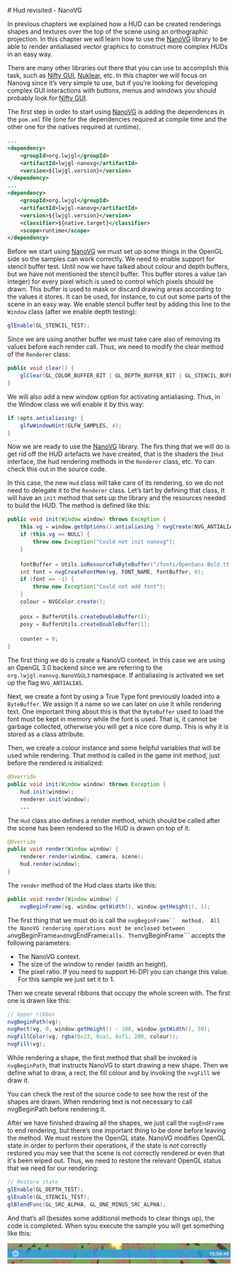 \# Hud revisited - NanoVG

In previous chapters we explained how a HUD can be created renderings shapes and textures over the top of the scene using an orthographic projection.  In this chapter we will learn how to use the [NanoVG](https://github.com/memononen/nanovg) library to be able to render antialiased vector graphics to construct more complex HUDs in an easy way.

There are many other libraries out there that you can use to accomplish this task, such as [Nifty GUI](https://github.com/nifty-gui/nifty-gui), [Nuklear](https://github.com/vurtun/nuklear), etc. In this chapter we will focus on Nanovg since it’s very simple to use, but if you’re looking for developing complex GUI interactions with buttons, menus and windows you should probably look for [Nifty GUI](https://github.com/nifty-gui/nifty-gui).

The first step in order to start using [NanoVG](https://github.com/memononen/nanovg) is adding the dependences in the `pom.xml` file \(one  for the dependencies required at compile time and the other one for the natives required at runtime\).

```xml
...
<dependency>
    <groupId>org.lwjgl</groupId>
    <artifactId>lwjgl-nanovg</artifactId>
    <version>${lwjgl.version}</version>
</dependency>
...
<dependency>
    <groupId>org.lwjgl</groupId>
    <artifactId>lwjgl-nanovg</artifactId>
    <version>${lwjgl.version}</version>
    <classifier>${native.target}</classifier>
    <scope>runtime</scope>
</dependency>
```

Before we start using [NanoVG](https://github.com/memononen/nanovg) we must set up some things in the OpenGL side so the samples can work correctly. We need to enable support for stencil buffer test. Until now we have talked about colour and depth buffers, but we have not mentioned the stencil buffer. This buffer stores a value \(an integer\) for every pixel which is used to control which pixels should be drawn. This buffer is used to mask or discard drawing areas according to the values it stores. It can be used, for instance, to cut out some parts of the scene in an easy way. We enable stencil buffer test by adding this line to the `Window` class \(after we enable depth testing\):

```java
glEnable(GL_STENCIL_TEST);
```

Since we are using another buffer we must take care also of removing its values before each render call. Thus, we need to modify the clear method of the `Renderer` class:

```java
public void clear() {
    glClear(GL_COLOR_BUFFER_BIT | GL_DEPTH_BUFFER_BIT | GL_STENCIL_BUFFER_BIT);
}
```

We will also add a new window option for activating antialiasing. Thus, in the Window class we will enable it by this way:

```java
if (opts.antialiasing) {
    glfwWindowHint(GLFW_SAMPLES, 4);
}
```

Now we are ready to use the [NanoVG](https://github.com/memononen/nanovg) library. The firs thing that we will do is get rid off the HUD artefacts we have created, that is the shaders the `IHud` interface, the hud rendering methods in the `Renderer` class, etc. Yo can check this out in the source code.

In this case, the new `Hud` class will take care of its rendering, so we do not need to delegate it to the `Renderer` class. Let’s tart by defining that class, It will have an `init` method that sets up the library and the resources needed to build the HUD. The method is defined like this:

```java
public void init(Window window) throws Exception {
    this.vg = window.getOptions().antialiasing ? nvgCreate(NVG_ANTIALIAS | NVG_STENCIL_STROKES) : nvgCreate(NVG_STENCIL_STROKES);
    if (this.vg == NULL) {
        throw new Exception("Could not init nanovg");
    }

    fontBuffer = Utils.ioResourceToByteBuffer("/fonts/OpenSans-Bold.ttf", 150 * 1024);
    int font = nvgCreateFontMem(vg, FONT_NAME, fontBuffer, 0);
    if (font == -1) {
        throw new Exception("Could not add font");
    }
    colour = NVGColor.create();

    posx = BufferUtils.createDoubleBuffer(1);
    posy = BufferUtils.createDoubleBuffer(1);

    counter = 0;
}
```

The first thing we do is create a NanoVG context. In this case we are using an OpenGL 3.0 backend since we are referring to the `org.lwjgl.nanovg.NanoVGGL3` namespace. If antialiasing is activated we set up the flag `NVG_ANTIALIAS`.

Next, we create a font by using a True Type font previously loaded into a `ByteBuffer`. We assign it a name so we can later on use it while rendering text. One important thing about this is that the `ByteBuffer` used to load the font must be kept in memory while the font is used. That is, it cannot be garbage collected, otherwise you will get a nice core dump. This is why it is stored as a class attribute.

Then, we create a colour instance and some helpful variables that will be used while rendering. That  method is called in the game init method, just before the rendered is initialized:

```java
@Override
public void init(Window window) throws Exception {
    hud.init(window);
    renderer.init(window);
    ...
```

The `Hud` class also defines a render method, which should be called after the scene has been rendered so the HUD is drawn on top of it.

```java
@Override
public void render(Window window) {
    renderer.render(window, camera, scene);
    hud.render(window);
}
```

The `render` method of the Hud class starts like this:

```java
public void render(Window window) {
    nvgBeginFrame(vg, window.getWidth(), window.getHeight(), 1);
```

The first thing that we must do is call the ```nvgBeginFrame``  method.  All the NanoVG rendering operations must be enclosed between a```nvgBeginFrame`and`nvgEndFrame`calls. The`nvgBeginFrame\`\`\` accepts the following parameters:

* The NanoVG context.
* The size of the window to render \(width an height\).
* The pixel ratio. If you need to support Hi-DPI  you can change this value. For this sample we just set it to 1.

Then we create several ribbons that occupy the whole screen with. The first one is drawn like this:

```java
// Upper ribbon
nvgBeginPath(vg);
nvgRect(vg, 0, window.getHeight() - 100, window.getWidth(), 50);
nvgFillColor(vg, rgba(0x23, 0xa1, 0xf1, 200, colour));
nvgFill(vg);
```

While rendering a shape, the first method that shall be invoked is  `nvgBeginPath`, that instructs NanoVG to start drawing a new shape. Then we define what to draw, a rect, the fill colour and by invoking the `nvgFill` we draw it.

You can check the rest of the source code to see how the rest of the shapes are drawn. When rendering text is not necessary to call  nvgBeginPath before rendering it.

After we have finished drawing all the shapes, we just call the `nvgEndFrame` to end rendering, but there’s one important thing to be done before leaving the method. We must restore the OpenGL state. NanoVG modifies OpenGL state in order to perform their operations, if the state is not correctly restored you  may see that the scene is not correctly rendered or even that it's been wiped out. Thus, we need to restore the relevant OpenGL status that we need for our rendering:

```java
// Restore state
glEnable(GL_DEPTH_TEST);
glEnable(GL_STENCIL_TEST);
glBlendFunc(GL_SRC_ALPHA, GL_ONE_MINUS_SRC_ALPHA);
```

And that’s all \(besides some additional methods to clear things up\), the code is completed. When syou execute the sample you will get something like this:

![Hud](/chapter24/hud.png)

